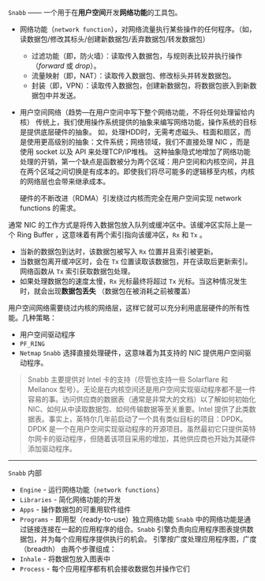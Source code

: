 `Snabb` —— 一个用于在**用户空间**开发**网络功能**的工具包。
- 网络功能（`network function`），对网络流量执行某些操作的任何程序。（如，读数据包/修改其标头/创建新数据包/丢弃数据包/转发数据包）
	- 过滤功能（即，防火墙）：读取传入数据包，与规则表比较并执行操作（_forward_ 或 _drop_）。
	- 流量映射（即，NAT）：读取传入数据包、修改标头并转发数据包。
	- 封装（即，VPN）：读取传入数据包，创建新数据包，将数据包嵌入到新数据包中并发送。
- 用户空间网络（趋势—在用户空间中写下整个网络功能，不将任何处理留给内核）
	传统上，我们使用操作系统提供的抽象来编写网络功能，操作系统的目标是提供底层硬件的抽象。
	如，处理HDD时，无需考虑磁头、柱面和扇区，而是使用更高级别的抽象：文件系统；网络领域，我们不直接处理 NIC ，而是使用 socket 以及 API 来处理TCP/IP堆栈。
	这种抽象隐式地增加了网络功能处理的开销，第一个缺点是函数被分为两个区域：用户空间和内核空间，并且在两个区域之间切换是有成本的。即使我们将尽可能多的逻辑移至内核，内核的网络层也会带来继承成本。

	硬件的不断改进（RDMA）引发绕过内核而完全在用户空间实现 network functions 的需求。

通常 NIC 的工作方式是将传入数据包放入队列或缓冲区中。该缓冲区实际上是一个 Ring Buffer ，这意味着有两个索引指向该缓冲区，`Rx` 和 `Tx` 。
- 当新的数据包到达时，该数据包被写入 `Rx` 位置并且索引被更新。
- 当数据包离开缓冲区时，会在 `Tx` 位置读取该数据包，并在读取后更新索引。网络函数从 `Tx` 索引获取数据包处理。
- 如果处理数据包的速度太慢，`Rx` 光标最终将超过 `Tx` 光标。当这种情况发生时，就会出现**数据包丢失** （数据包在被消耗之前被覆盖）

用户空间网络需要绕过内核的网络层，这样它就可以充分利用底层硬件的所有性能。几种策略：
- 用户空间驱动程序
- `PF_RING`
- `Netmap`
`Snabb` 选择直接处理硬件，这意味着为其支持的 NIC 提供用户空间驱动程序。

> Snabb 主要提供对 Intel 卡的支持（尽管也支持一些 Solarflare 和 Mellanox 型号）。无论是在内核空间还是用户空间实现驱动程序都不是一件容易的事。访问供应商的数据表（通常是非常大的文档）以了解如何初始化 NIC、如何从中读取数据包、如何传输数据等至关重要。Intel 提供了此类数据表。事实上，英特尔几年前启动了一个具有类似目标的项目：DPDK。 DPDK 是一个在用户空间实现驱动程序的开源项目。虽然最初它只提供英特尔网卡的驱动程序，但随着该项目采用的增加，其他供应商也开始为其硬件添加驱动程序。

---
`Snabb` 内部

- `Engine` - 运行网络功能（`network functions`）
- `Libraries` - 简化网络功能的开发
- `Apps` - 操作数据包的可重用软件组件
- `Programs` - 即用型（ready-to-use）独立网络功能
`Snabb` 中的网络功能是通过链接连接在一起的应用程序的组合。`Snabb` 引擎负责向应用程序图表提供数据包，并为每个应用程序提供执行的机会。
引擎按广度处理应用程序图，广度（breadth） 由两个步骤组成：
- `Inhale` - 将数据包放入图表中
- `Process` - 每个应用程序都有机会接收数据包并操作它们










